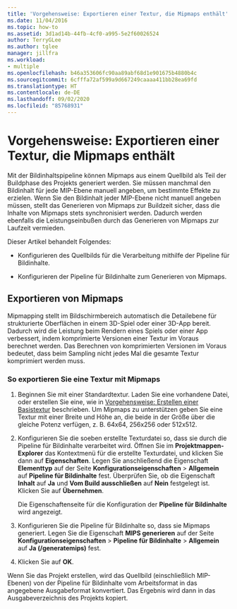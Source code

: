 ```yaml
---
title: 'Vorgehensweise: Exportieren einer Textur, die Mipmaps enthält'
ms.date: 11/04/2016
ms.topic: how-to
ms.assetid: 3d1ad14b-44fb-4cf0-a995-5e2f60026524
author: TerryGLee
ms.author: tglee
manager: jillfra
ms.workload:
- multiple
ms.openlocfilehash: b46a353606fc90aa89abf68d1e901675b4880b4c
ms.sourcegitcommit: 6cfffa72af599a9d667249caaaa411bb28ea69fd
ms.translationtype: HT
ms.contentlocale: de-DE
ms.lasthandoff: 09/02/2020
ms.locfileid: "85768931"
---
```

# <a name="how-to-export-a-texture-that-contains-mipmaps"></a>Vorgehensweise: Exportieren einer Textur, die Mipmaps enthält

Mit der Bildinhaltspipeline können Mipmaps aus einem Quellbild als Teil der Buildphase des Projekts generiert werden. Sie müssen manchmal den Bildinhalt für jede MIP-Ebene manuell angeben, um bestimmte Effekte zu erzielen. Wenn Sie den Bildinhalt jeder MIP-Ebene nicht manuell angeben müssen, stellt das Generieren von Mipmaps zur Buildzeit sicher, dass die Inhalte von Mipmaps stets synchronisiert werden. Dadurch werden ebenfalls die Leistungseinbußen durch das Generieren von Mipmaps zur Laufzeit vermieden.

Dieser Artikel behandelt Folgendes:

- Konfigurieren des Quellbilds für die Verarbeitung mithilfe der Pipeline für Bildinhalte.

- Konfigurieren der Pipeline für Bildinhalte zum Generieren von Mipmaps.

## <a name="export-mipmaps"></a>Exportieren von Mipmaps

Mipmapping stellt im Bildschirmbereich automatisch die Detailebene für strukturierte Oberflächen in einem 3D-Spiel oder einer 3D-App bereit. Dadurch wird die Leistung beim Rendern eines Spiels oder einer App verbessert, indem komprimierte Versionen einer Textur im Voraus berechnet werden. Das Berechnen von komprimierten Versionen im Voraus bedeutet, dass beim Sampling nicht jedes Mal die gesamte Textur komprimiert werden muss.

### <a name="to-export-a-texture-that-has-mipmaps"></a>So exportieren Sie eine Textur mit Mipmaps

1. Beginnen Sie mit einer Standardtextur. Laden Sie eine vorhandene Datei, oder erstellen Sie eine, wie in [Vorgehensweise: Erstellen einer Basistextur](../designers/how-to-create-a-basic-texture.md) beschrieben. Um Mipmaps zu unterstützen geben Sie eine Textur mit einer Breite und Höhe an, die beide in der Größe über die gleiche Potenz verfügen, z. B. 64x64, 256x256 oder 512x512.

2. Konfigurieren Sie die soeben erstellte Texturdatei so, dass sie durch die Pipeline für Bildinhalte verarbeitet wird. Öffnen Sie im **Projektmappen-Explorer** das Kontextmenü für die erstellte Texturdatei, und klicken Sie dann auf **Eigenschaften**. Legen Sie anschließend die Eigenschaft **Elementtyp** auf der Seite **Konfigurationseigenschaften** > **Allgemein** auf **Pipeline für Bildinhalte** fest. Überprüfen Sie, ob die Eigenschaft **Inhalt** auf **Ja** und **Vom Build ausschließen** auf **Nein** festgelegt ist. Klicken Sie auf **Übernehmen**.

   Die Eigenschaftenseite für die Konfiguration der **Pipeline für Bildinhalte** wird angezeigt.

3. Konfigurieren Sie die Pipeline für Bildinhalte so, dass sie Mipmaps generiert. Legen Sie die Eigenschaft **MIPS generieren** auf der Seite **Konfigurationseigenschaften** > **Pipeline für Bildinhalte** > **Allgemein** auf **Ja (/generatemips)** fest.

4. Klicken Sie auf **OK**.

Wenn Sie das Projekt erstellen, wird das Quellbild (einschließlich MIP-Ebenen) von der Pipeline für Bildinhalte vom Arbeitsformat in das angegebene Ausgabeformat konvertiert. Das Ergebnis wird dann in das Ausgabeverzeichnis des Projekts kopiert.
